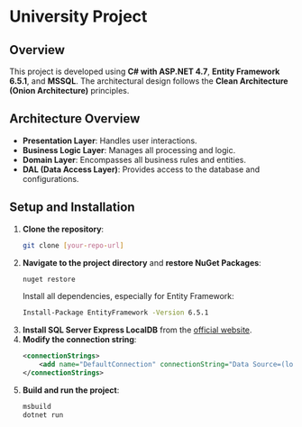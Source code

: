 # University Project

## Overview
This project is developed using **C# with ASP.NET 4.7**, **Entity Framework 6.5.1**, and **MSSQL**. The architectural design follows the **Clean Architecture (Onion Architecture)** principles.

## Architecture Overview
- **Presentation Layer**: Handles user interactions.
- **Business Logic Layer**: Manages all processing and logic.
- **Domain Layer**: Encompasses all business rules and entities.
- **DAL (Data Access Layer)**: Provides access to the database and configurations.

## Setup and Installation
1. **Clone the repository**:
    ```sh
    git clone [your-repo-url]
    ```
2. **Navigate to the project directory** and **restore NuGet Packages**:
    ```sh
    nuget restore
    ```
    Install all dependencies, especially for Entity Framework:
    ```sh
    Install-Package EntityFramework -Version 6.5.1
    ```
3. **Install SQL Server Express LocalDB** from the [official website](https://docs.microsoft.com/en-us/sql/database-engine/configure-windows/sql-server-express-localdb).
4. **Modify the connection string**:
    ```xml
    <connectionStrings>
        <add name="DefaultConnection" connectionString="Data Source=(localdb)\MSSQLLocalDB;AttachDbFilename=|DataDirectory|\Base.mdf;Integrated Security=True;Connect Timeout=30"/>
    </connectionStrings>
    ```
5. **Build and run the project**:
    ```sh
    msbuild
    dotnet run
    ```

